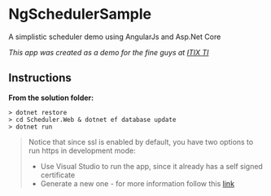 # NgSchedulerSample
A simplistic scheduler demo using AngularJs and Asp.Net Core

*This app was created as a demo for the fine guys at [ITIX TI](https://github.com/ItixTI)*

## Instructions

**From the solution folder:**

```
> dotnet restore
> cd Scheduler.Web & dotnet ef database update
> dotnet run
```


> Notice that since ssl is enabled by default, you have two options to run https in development mode:
> - Use Visual Studio to run the app, since it already has a self signed certificate
> - Generate a new one - for more information follow this [link](https://blogs.msdn.microsoft.com/webdev/2017/11/29/configuring-https-in-asp-net-core-across-different-platforms/) 

